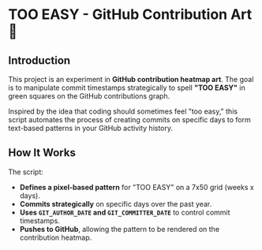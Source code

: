 # TOO EASY - GitHub Contribution Art 🎨

## Introduction
This project is an experiment in **GitHub contribution heatmap art**. The goal is to manipulate commit timestamps strategically to spell **"TOO EASY"** in green squares on the GitHub contributions graph.

Inspired by the idea that coding should sometimes feel "too easy," this script automates the process of creating commits on specific days to form text-based patterns in your GitHub activity history.

## How It Works
The script:
- **Defines a pixel-based pattern** for "TOO EASY" on a 7x50 grid (weeks x days).
- **Commits strategically** on specific days over the past year.
- **Uses `GIT_AUTHOR_DATE` and `GIT_COMMITTER_DATE`** to control commit timestamps.
- **Pushes to GitHub**, allowing the pattern to be rendered on the contribution heatmap.

